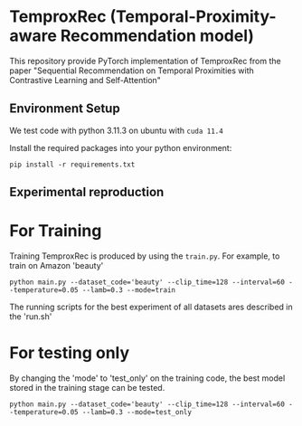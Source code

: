# TemproxRec (Temporal-Proximity-aware Recommendation model)

This repository provide PyTorch implementation of TemproxRec from the paper "Sequential Recommendation on Temporal Proximities with Contrastive Learning and Self-Attention"

## Environment Setup

We test code with python 3.11.3 on ubuntu with `cuda 11.4`

Install the required packages into your python environment:
```
pip install -r requirements.txt
```

## Experimental reproduction

# For Training
Training TemproxRec is produced by using the `train.py`. For example, to train on Amazon 'beauty'
```
python main.py --dataset_code='beauty' --clip_time=128 --interval=60 --temperature=0.05 --lamb=0.3 --mode=train
```
The running scripts for the best experiment of all datasets ares described in the 'run.sh'

# For testing only
By changing the 'mode' to 'test_only' on the training code, the best model stored in the training stage can be tested.
```
python main.py --dataset_code='beauty' --clip_time=128 --interval=60 --temperature=0.05 --lamb=0.3 --mode=test_only
```
